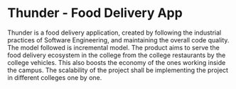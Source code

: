 # Thunder - Food Delivery App
Thunder is a food delivery application, created by following the industrial practices of Software Engineering, and maintaining the overall code quality. The model followed is incremental model. The product aims to serve the food delivery ecosystem in the college from the college restaurants by the college vehicles. This also boosts the economy of the ones working inside the campus. The scalability of the project shall be implementing the project in different colleges one by one. 